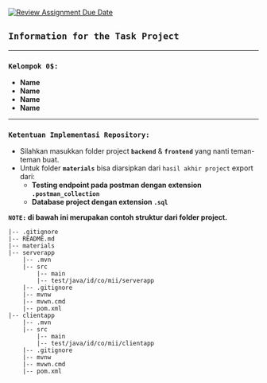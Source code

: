 [![Review Assignment Due Date](https://classroom.github.com/assets/deadline-readme-button-22041afd0340ce965d47ae6ef1cefeee28c7c493a6346c4f15d667ab976d596c.svg)](https://classroom.github.com/a/vT2eOcvP)
## **`Information for the Task Project`**
---
### **`Kelompok 0$:`**
- **Name**
- **Name**
- **Name**
- **Name**
---
### **`Ketentuan Implementasi Repository:`**
- Silahkan masukkan folder project **`backend`** & **`frontend`** yang nanti teman-teman buat.
- Untuk folder **`materials`** bisa diarsipkan dari `hasil akhir project` export dari:
  - **Testing endpoint pada postman dengan extension `.postman_collection`**
  - **Database project dengan extension `.sql`** 
    
**`NOTE:` di bawah ini merupakan contoh struktur dari folder project.**
```
|-- .gitignore
|-- README.md
|-- materials
|-- serverapp
    |-- .mvn
    |-- src
        |-- main
        |-- test/java/id/co/mii/serverapp
    |-- .gitignore
    |-- mvnw
    |-- mvwn.cmd
    |-- pom.xml
|-- clientapp
    |-- .mvn
    |-- src
        |-- main
        |-- test/java/id/co/mii/clientapp
    |-- .gitignore
    |-- mvnw
    |-- mvwn.cmd
    |-- pom.xml
```